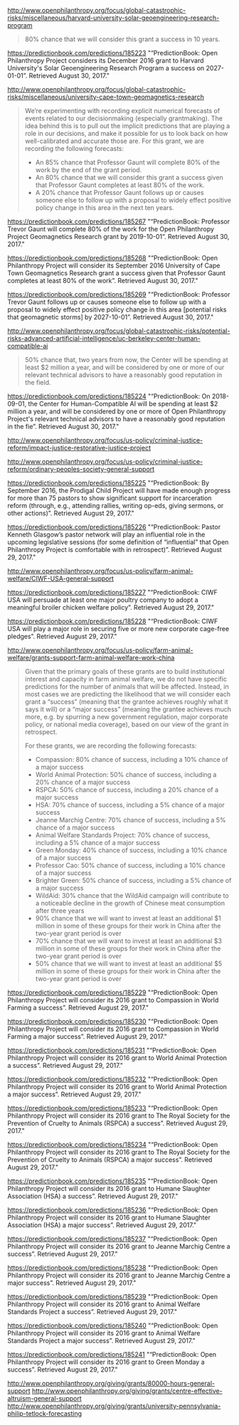 http://www.openphilanthropy.org/focus/global-catastrophic-risks/miscellaneous/harvard-university-solar-geoengineering-research-program

> 80% chance that we will consider this grant a success in 10 years.

https://predictionbook.com/predictions/185223 "“PredictionBook: Open Philanthropy Project considers its December 2016 grant to Harvard University's Solar Geoengineering Research Program a success on 2027-01-01”. Retrieved August 30, 2017."

http://www.openphilanthropy.org/focus/global-catastrophic-risks/miscellaneous/university-cape-town-geomagnetics-research

> We’re experimenting with recording explicit numerical forecasts of
> events related to our decisionmaking (especially grantmaking). The idea
> behind this is to pull out the implicit predictions that are playing a
> role in our decisions, and make it possible for us to look back on how
> well-calibrated and accurate those are. For this grant, we are recording
> the following forecasts:
>
> -   An 85% chance that Professor Gaunt will complete 80% of the work by
>     the end of the grant period.
> -   An 80% chance that we will consider this grant a success given that
>     Professor Gaunt completes at least 80% of the work.
> -   A 20% chance that Professor Gaunt follows up or causes someone else
>     to follow up with a proposal to widely effect positive policy change
>     in this area in the next ten years.

https://predictionbook.com/predictions/185267 "“PredictionBook: Professor Trevor Gaunt will complete 80% of the work for the Open Philanthropy Project Geomagnetics Research grant by 2019-10-01”. Retrieved August 30, 2017."

https://predictionbook.com/predictions/185268 "“PredictionBook: Open Philanthropy Project will consider its September 2016 University of Cape Town Geomagnetics Research grant a success given that Professor Gaunt completes at least 80% of the work”. Retrieved August 30, 2017."

https://predictionbook.com/predictions/185269 "“PredictionBook: Professor Trevor Gaunt follows up or causes someone else to follow up with a proposal to widely effect positive policy change in this area [potential risks that geomagnetic storms] by 2027-10-01”. Retrieved August 30, 2017."

http://www.openphilanthropy.org/focus/global-catastrophic-risks/potential-risks-advanced-artificial-intelligence/uc-berkeley-center-human-compatible-ai

> 50% chance that, two years from now, the Center will be spending at least $2 million a year, and will be considered by one or more of our relevant technical advisors to have a reasonably good reputation in the field.

https://predictionbook.com/predictions/185224 "“PredictionBook: On 2018-09-01, the Center for Human-Compatible AI will be spending at least $2 million a year, and will be considered by one or more of Open Philanthropy Project's relevant technical advisors to have a reasonably good reputation in the fie”. Retrieved August 30, 2017."

http://www.openphilanthropy.org/focus/us-policy/criminal-justice-reform/impact-justice-restorative-justice-project

http://www.openphilanthropy.org/focus/us-policy/criminal-justice-reform/ordinary-peoples-society-general-support

https://predictionbook.com/predictions/185225 "“PredictionBook: By September 2016, the Prodigal Child Project will have made enough progress for more than 75 pastors to show significant support for incarceration reform (through, e.g., attending rallies, writing op-eds, giving sermons, or other actions)”. Retrieved August 29, 2017."

https://predictionbook.com/predictions/185226 "“PredictionBook: Pastor Kenneth Glasgow’s pastor network will play an influential role in the upcoming legislative sessions (for some definition of “influential” that Open Philanthropy Project is comfortable with in retrospect)”. Retrieved August 29, 2017."

http://www.openphilanthropy.org/focus/us-policy/farm-animal-welfare/CIWF-USA-general-support

https://predictionbook.com/predictions/185227 "“PredictionBook: CIWF USA will persuade at least one major poultry company to adopt a meaningful broiler chicken welfare policy”. Retrieved August 29, 2017."

https://predictionbook.com/predictions/185228 "“PredictionBook: CIWF USA will play a major role in securing five or more new corporate cage-free pledges”. Retrieved August 29, 2017."

http://www.openphilanthropy.org/focus/us-policy/farm-animal-welfare/grants-support-farm-animal-welfare-work-china

> Given that the primary goals of these grants are to build institutional
> interest and capacity in farm animal welfare, we do not have specific
> predictions for the number of animals that will be affected. Instead, in
> most cases we are predicting the likelihood that we will consider each
> grant a “success” (meaning that the grantee achieves roughly what it
> says it will) or a “major success” (meaning the grantee achieves much
> more, e.g. by spurring a new government regulation, major corporate
> policy, or national media coverage), based on our view of the grant in
> retrospect.
>
> For these grants, we are recording the following forecasts:
>
> -   Compassion: 80% chance of success, including a 10% chance of a major
>     success
> -   World Animal Protection: 50% chance of success, including a 20%
>     chance of a major success
> -   RSPCA: 50% chance of success, including a 20% chance of a major
>     success
> -   HSA: 70% chance of success, including a 5% chance of a major success
> -   Jeanne Marchig Centre: 70% chance of success, including a 5% chance
>     of a major success
> -   Animal Welfare Standards Project: 70% chance of success, including a
>     5% chance of a major success
> -   Green Monday: 40% chance of success, including a 10% chance of a
>     major success
> -   Professor Cao: 50% chance of success, including a 10% chance of a
>     major success
> -   Brighter Green: 50% chance of success, including a 5% chance of a
>     major success
> -   WildAid: 30% chance that the WildAid campaign will contribute to a
>     noticeable decline in the growth of Chinese meat consumption after
>     three years
> -   90% chance that we will want to invest at least an additional \$1
>     million in some of these groups for their work in China after the
>     two-year grant period is over
> -   70% chance that we will want to invest at least an additional \$3
>     million in some of these groups for their work in China after the
>     two-year grant period is over
> -   50% chance that we will want to invest at least an additional \$5
>     million in some of these groups for their work in China after the
>     two-year grant period is over

https://predictionbook.com/predictions/185229 "“PredictionBook: Open Philanthropy Project will consider its 2016 grant to Compassion in World Farming a success”. Retrieved August 29, 2017."

https://predictionbook.com/predictions/185230 "“PredictionBook: Open Philanthropy Project will consider its 2016 grant to Compassion in World Farming a major success”. Retrieved August 29, 2017."

https://predictionbook.com/predictions/185231 "“PredictionBook: Open Philanthropy Project will consider its 2016 grant to World Animal Protection a success”. Retrieved August 29, 2017."

https://predictionbook.com/predictions/185232 "“PredictionBook: Open Philanthropy Project will consider its 2016 grant to World Animal Protection a major success”. Retrieved August 29, 2017."

https://predictionbook.com/predictions/185233 "“PredictionBook: Open Philanthropy Project will consider its 2016 grant to The Royal Society for the Prevention of Cruelty to Animals (RSPCA) a success”. Retrieved August 29, 2017."

https://predictionbook.com/predictions/185234 "“PredictionBook: Open Philanthropy Project will consider its 2016 grant to The Royal Society for the Prevention of Cruelty to Animals (RSPCA) a major success”. Retrieved August 29, 2017."

https://predictionbook.com/predictions/185235 "“PredictionBook: Open Philanthropy Project will consider its 2016 grant to Humane Slaughter Association (HSA) a success”. Retrieved August 29, 2017."

https://predictionbook.com/predictions/185236 "“PredictionBook: Open Philanthropy Project will consider its 2016 grant to Humane Slaughter Association (HSA) a major success”. Retrieved August 29, 2017."

https://predictionbook.com/predictions/185237 "“PredictionBook: Open Philanthropy Project will consider its 2016 grant to Jeanne Marchig Centre a success”. Retrieved August 29, 2017."

https://predictionbook.com/predictions/185238 "“PredictionBook: Open Philanthropy Project will consider its 2016 grant to Jeanne Marchig Centre a major success”. Retrieved August 29, 2017."

https://predictionbook.com/predictions/185239 "“PredictionBook: Open Philanthropy Project will consider its 2016 grant to Animal Welfare Standards Project a success”. Retrieved August 29, 2017."

https://predictionbook.com/predictions/185240 "“PredictionBook: Open Philanthropy Project will consider its 2016 grant to Animal Welfare Standards Project a major success”. Retrieved August 29, 2017."

https://predictionbook.com/predictions/185241 "“PredictionBook: Open Philanthropy Project will consider its 2016 grant to Green Monday a success”. Retrieved August 29, 2017."

http://www.openphilanthropy.org/giving/grants/80000-hours-general-support
http://www.openphilanthropy.org/giving/grants/centre-effective-altruism-general-support
http://www.openphilanthropy.org/giving/grants/university-pennsylvania-philip-tetlock-forecasting
